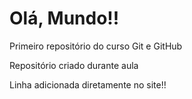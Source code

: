 # Olá, Mundo!!
 Primeiro repositório do curso Git e GitHub

Repositório criado durante aula 

Linha adicionada diretamente no site!! 
